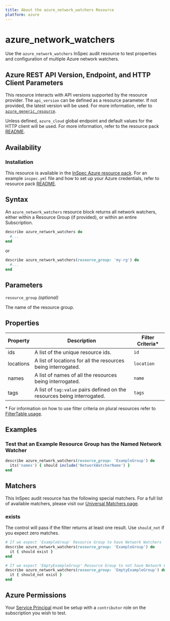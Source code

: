 ```yaml
---
title: About the azure_network_watchers Resource
platform: azure
---
```


# azure_network_watchers

Use the `azure_network_watchers` InSpec audit resource to test properties and configuration of multiple Azure network watchers.

## Azure REST API Version, Endpoint, and HTTP Client Parameters

This resource interacts with API versions supported by the resource provider.
The `api_version` can be defined as a resource parameter.
If not provided, the latest version will be used.
For more information, refer to [`azure_generic_resource`](azure_generic_resource.md).

Unless defined, `azure_cloud` global endpoint and default values for the HTTP client will be used.
For more information, refer to the resource pack [README](../../README.md).

## Availability

### Installation

This resource is available in the [InSpec Azure resource pack](https://github.com/inspec/inspec-azure). 
For an example `inspec.yml` file and how to set up your Azure credentials, refer to resource pack [README](../../README.md#Service-Principal).

## Syntax

An `azure_network_watchers` resource block returns all network watchers, either within a Resource Group (if provided), or within an entire Subscription.

```ruby
describe azure_network_watchers do
  #...
end
```

or

```ruby
describe azure_network_watchers(resource_group: 'my-rg') do
  #...
end
```

## Parameters

`resource_group` _(optional)_

The name of the resource group.

## Properties

|Property       | Description                                                                          | Filter Criteria<superscript>*</superscript> |
|---------------|--------------------------------------------------------------------------------------|-----------------|
| ids           | A list of the unique resource ids.                                                   | `id`            |
| locations     | A list of locations for all the resources being interrogated.                        | `location`      |
| names         | A list of names of all the resources being interrogated.                             | `name`          |
| tags          | A list of `tag:value` pairs defined on the resources being interrogated.             | `tags`          |

<superscript>*</superscript> For information on how to use filter criteria on plural resources refer to [FilterTable usage](https://github.com/inspec/inspec/blob/master/dev-docs/filtertable-usage.md).

## Examples

### Test that an Example Resource Group has the Named Network Watcher

```ruby
describe azure_network_watchers(resource_group: 'ExampleGroup') do
  its('names') { should include('NetworkWatcherName') }
end
```

## Matchers

This InSpec audit resource has the following special matchers. For a full list of available matchers, please visit our [Universal Matchers page](https://www.inspec.io/docs/reference/matchers/).

### exists

The control will pass if the filter returns at least one result. Use `should_not` if you expect zero matches.

```ruby
# If we expect 'ExampleGroup' Resource Group to have Network Watchers
describe azure_network_watchers(resource_group: 'ExampleGroup') do
  it { should exist }
end

# If we expect 'EmptyExampleGroup' Resource Group to not have Network Watchers
describe azure_network_watchers(resource_group: 'EmptyExampleGroup') do
  it { should_not exist }
end
```

## Azure Permissions

Your [Service Principal](https://docs.microsoft.com/en-us/azure/azure-resource-manager/resource-group-create-service-principal-portal) must be setup with a `contributor` role on the subscription you wish to test.
